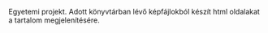 Egyetemi projekt. Adott könyvtárban lévő képfájlokból készít html oldalakat a tartalom megjelenítésére. 
